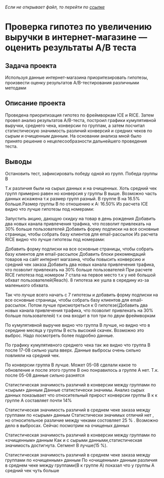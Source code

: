 *Если не открывает файл, то перейти по [ссылке]()*

# Проверка гипотез по увеличению выручки в интернет-магазине — оценить результаты A/B теста
## Задача проекта  

Используя данные интернет-магазина приоритезировать гипотезы, произвести оценку результатов A/B-тестирования различными методами
## Описание проекта 
Проведена приоритизация гипотез по фреймворкам ICE и RICE. Затем провел анализ
результатов A/B-теста, построил графики кумулятивной выручки, среднего чека,
конверсии по группам, а затем посчитал статистическую значимость различий конверсий
и средних чеков по сырым и очищенным данным. На основании анализа мной было
принято решение о нецелесообразности дальнейшего проведения теста.

## Выводы
Остановить тест, зафиксировать победу одной из групп. Победа группы В

Т.к различия были на сырых данных и на очищенных. Хоть средний чек групп примерно равен но конверсия у группы В выше. Возможно часть данных искажена т.к размер групп разный. В группе В на 16.5% больше.Размер группы В по отношению к А: 16.50%
Из расчета ICE видно что лучше гипотезы под номерами:

Запустить акцию, дающую скидку на товар в день рождения
Добавить два новых канала привлечения трафика, что позволит привлекать на 30% больше пользователей
Добавить форму подписки на все основные страницы, чтобы собрать базу клиентов для email-рассылок
Из расчета RICE видно что лучше гипотезы под номерами:

Добавить форму подписки на все основные страницы, чтобы собрать базу клиентов для email-рассылок
Добавить блоки рекомендаций товаров на сайт интернет магазина, чтобы повысить конверсию и средний чек заказа
Добавить два новых канала привлечения трафика, что позволит привлекать на 30% больше пользователей
При расчете RICE гипотеза под номером 7 стала на первое место т.к у неё большой обхват пользователей(Reach). 8 гипотеза же ушла в середину из-за маленького обхвата.

Так что лучше всего начать с 7 гипотезы и добавить форму подписки на все основные страницы, чтобы собрать базу клиентов для email-рассылок. Потом лучше присмотреться к 0 гипотезе(Добавить два новых канала привлечения трафика, что позволит привлекать на 30% больше пользователей) т.к она входит в топ три по двум фреймворкам

По кумулятивной выручке видно что группа В лучше, но видно что в середине месяца у группы В есть высокий скачек. Возможно это выброс. Надо посмотреть более подробно данные.

По графику кумулятивного среднего чека так же видно что группа В после 17-08 сильно ушла вверх. Данные выбросы очень сильно повлияли на средний чек.

По конверсии группа В лучше. Может 05-08 сделали какое то обновление и после этого группе В оно понравилось а группе А нет. Т.к. после 05-08 данные сильно разнятся

Статистическая значимость различий в конверсии между группами по «сырым» данным
Данные статистически значимы. Анализ сырых данных показывает что относительный прирост конверсии группы В к к группе А составляет почти 14%

Статистическая значимость различий в среднем чеке заказа между группами по «сырым» данным
Статистически значимых отличий нет , но относительное различие между чеками состовляет 25 % . Возможно дело в выбросах. Сейчас посмотрим на очищеных данных

Статистическая значимость различий в конверсии между группами по «очищенным» данным
Как и с сырыми данными,статистическая значимость достигнута. Сегмент В лучше(15 %).

Статистическая значимость различий в среднем чеке заказа между группами по «очищенным» данным
По «очищенным» данным различия в среднем чеке между группами(B к группе A) показал что у группы А средний чек чуть больше
